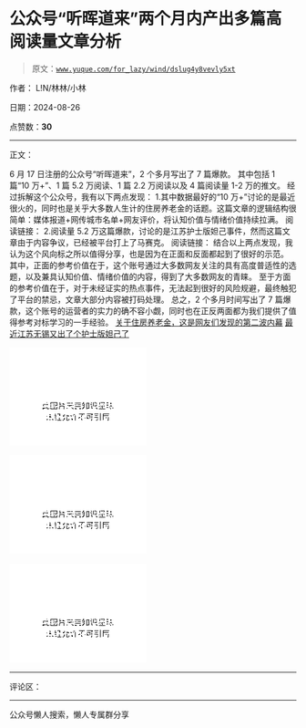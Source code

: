 # 公众号“听晖道来”两个月内产出多篇高阅读量文章分析

> 原文：[`www.yuque.com/for_lazy/wind/dslug4y8vevly5xt`](https://www.yuque.com/for_lazy/wind/dslug4y8vevly5xt)

作者： L!N/林林/小林

日期：2024-08-26

点赞数：**30**

* * *

正文：

6 月 17 日注册的公众号“听晖道来”，2 个多月写出了 7 篇爆款。 其中包括 1 篇“10 万+”、1 篇 5.2 万阅读、1 篇 2.2 万阅读以及 4 篇阅读量 1-2 万的推文。
经过拆解这个公众号，我有以下两点发现：
1.其中数据最好的“10 万+”讨论的是最近很火的，同时也是关乎大多数人生计的住房养老金的话题。这篇文章的逻辑结构很简单：媒体报道+网传城市名单+网友评价，将认知价值与情绪价值持续拉满。
阅读链接： 2.阅读量 5.2 万这篇爆款，讨论的是江苏护士版妲己事件，然而这篇文章由于内容争议，已经被平台打上了马赛克。 阅读链接：
结合以上两点发现，我认为这个风向标之所以值得分享，也是因为在正面和反面都起到了很好的示范。
其中，正面的参考价值在于，这个账号通过大多数网友关注的具有高度普适性的选题，以及兼具认知价值、情绪价值的内容，得到了大多数网友的青睐。
至于方面的参考价值在于，对于未经证实的热点事件，无法起到很好的风险规避，最终触犯了平台的禁忌，文章大部分内容被打码处理。
总之，2 个多月时间写出了 7 篇爆款，这个账号的运营者的实力的确不容小觑，同时也在正反两面都为我们提供了值得参考对标学习的一手经验。 [关于住房养老金，这是网友们发现的第二波内幕](https://mp.weixin.qq.com/s/KGaonIcipQIFKid31MI40Q) [最近江苏无锡又出了个护士版妲己了](https://mp.weixin.qq.com/s/H6cH2hyZbYYXNp27-I_RzA) 

![](img/1fec855f8bfa71a3c872a1a5b529bc57.png "None")

![](img/dae5d5f85dbf16b7ad0c1fccdb3cb8d2.png "None")

![](img/256540c05095473219c382661ad16bbb.png "None")

* * *

评论区：

* * *

公众号懒人搜索，懒人专属群分享